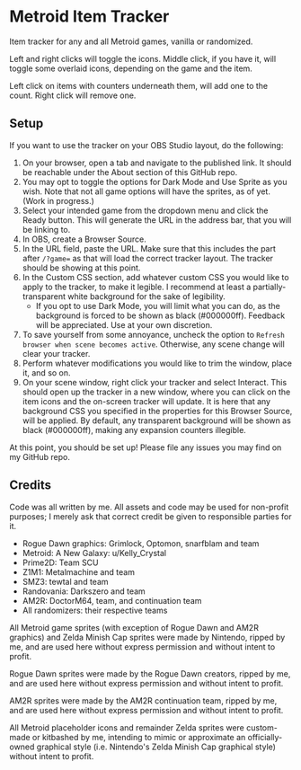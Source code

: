 # Metroid Item Tracker
Item tracker for any and all Metroid games, vanilla or randomized.

Left and right clicks will toggle the icons. Middle click, if you have it, will toggle some overlaid icons, depending on the game and the item.

Left click on items with counters underneath them, will add one to the count. Right click will remove one.

## Setup

If you want to use the tracker on your OBS Studio layout, do the following:

1. On your browser, open a tab and navigate to the published link. It should be reachable under the About section of this GitHub repo.
1. You may opt to toggle the options for Dark Mode and Use Sprite as you wish. Note that not all game options will have the sprites, as of yet. (Work in progress.)
1. Select your intended game from the dropdown menu and click the Ready button. This will generate the URL in the address bar, that you will be linking to.
1. In OBS, create a Browser Source.
1. In the URL field, paste the URL. Make sure that this includes the part after `/?game=` as that will load the correct tracker layout. The tracker should be showing at this point.
1. In the Custom CSS section, add whatever custom CSS you would like to apply to the tracker, to make it legible. I recommend at least a partially-transparent white background for the sake of legibility.
   * If you opt to use Dark Mode, you will limit what you can do, as the background is forced to be shown as black (#000000ff). Feedback will be appreciated. Use at your own discretion.
1. To save yourself from some annoyance, uncheck the option to `Refresh browser when scene becomes active`. Otherwise, any scene change will clear your tracker.
1. Perform whatever modifications you would like to trim the window, place it, and so on.
1. On your scene window, right click your tracker and select Interact. This should open up the tracker in a new window, where you can click on the item icons and the on-screen tracker will update. It is here that any background CSS you specified in the properties for this Browser Source, will be applied. By default, any transparent background will be shown as black (#000000ff), making any expansion counters illegible.

At this point, you should be set up! Please file any issues you may find on my GitHub repo.

## Credits

Code was all written by me. All assets and code may be used for non-profit purposes; I merely ask that correct credit be given to responsible parties for it.

* Rogue Dawn graphics: Grimlock, Optomon, snarfblam and team
* Metroid: A New Galaxy: u/Kelly_Crystal
* Prime2D: Team SCU
* Z1M1: Metalmachine and team
* SMZ3: tewtal and team
* Randovania: Darkszero and team
* AM2R: DoctorM64, team, and continuation team
* All randomizers: their respective teams

All Metroid game sprites (with exception of Rogue Dawn and AM2R graphics) and Zelda Minish Cap sprites were made by Nintendo, ripped by me, and are used here without express permission and without intent to profit.

Rogue Dawn sprites were made by the Rogue Dawn creators, ripped by me, and are used here without express permission and without intent to profit.

AM2R sprites were made by the AM2R continuation team, ripped by me, and are used here without express permission and without intent to profit.

All Metroid placeholder icons and remainder Zelda sprites were custom-made or kitbashed by me, intending to mimic or approximate an officially-owned graphical style (i.e. Nintendo's Zelda Minish Cap graphical style) without intent to profit.

